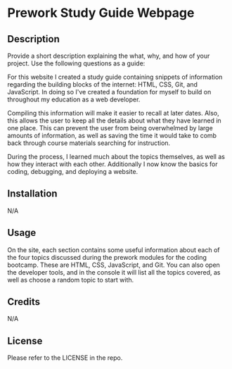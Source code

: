 # Prework Study Guide Webpage

## Description

Provide a short description explaining the what, why, and how of your project. Use the following questions as a guide:

For this website I created a study guide containing snippets of information regarding the building blocks of the internet: HTML, CSS, Git, and JavaScript.  In doing so I've created a foundation for myself to build on throughout my education as a web developer.  

Compiling this information will make it easier to recall at later dates.  Also, this allows the user to keep all the details about what they have learned in one place.  This can prevent the user from being overwhelmed by large amounts of information, as well as saving the time it would take to comb back through course materials searching for instruction.

During the process, I learned much about the topics themselves, as well as how they interact with each other.  Additionally I now know the basics for coding, debugging, and deploying a website.  

## Installation

N/A

## Usage

On the site, each section contains some useful information about each of the four topics discussed during the prework modules for the coding bootcamp.  These are HTML, CSS, JavaScript, and Git.  You can also open the developer tools, and in the console it will list all the topics covered, as well as choose a random topic to start with.

## Credits

N/A

## License

Please refer to the LICENSE in the repo.